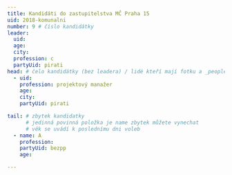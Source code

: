 ```yaml
---
title: Kandidáti do zastupitelstva MČ Praha 15
uid: 2018-komunalni
number: 9 # číslo kandidátky
leader:
  uid: 
  age: 
  city: 
  profession: c
  partyUid: pirati
head: # čelo kandidátky (bez leadera) / lidé kteří mají fotku a _people/jmeno.md
  - uid: 
    profession: projektový manažer
    age: 
    city: 
    partyUid: pirati

tail: # zbytek kandidatky
      # jedinná povinná položka je name zbytek můžete vynechat
      # věk se uvádí k poslednímu dni voleb
  - name: A
    profession:     
    partyUid: bezpp
    age: 

---
```

